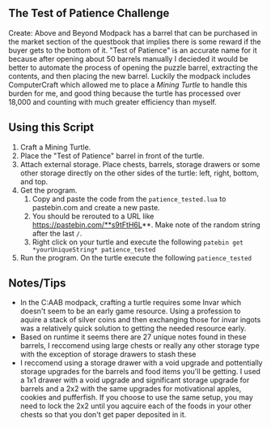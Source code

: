 ## The Test of Patience Challenge

Create: Above and Beyond Modpack has a barrel that can be purchased in the market section of the questbook that implies there is some reward if the buyer gets to the bottom of it. "Test of Patience" is an accurate name for it because after opening about 50 barrels manually I decieded it would be better to automate the process of opening the puzzle barrel, extracting the contents, and then placing the new barrel. Luckily the modpack includes ComputerCraft which allowed me to place a *Mining Turtle* to handle this burden for me, and good thing because the turtle has processed over 18,000 and counting with much greater efficiency than myself.

## Using this Script

1. Craft a Mining Turtle. 
2. Place the "Test of Patience" barrel in front of the turtle.
3. Attach external storage. Place chests, barrels, storage drawers or some other storage directly on the other sides of the turtle: left, right, bottom, and top.
4. Get the program. 
    1. Copy and paste the code from the `patience_tested.lua` to pastebin.com and create a new paste.
    2. You should be rerouted to a URL like https://pastebin.com/**s9tFtH6L**. Make note of the random string after the last `/`.
    3. Right click on your turtle and execute the following `patebin get *yourUniqueString* patience_tested`
5. Run the program. On the turtle execute the following `patience_tested`

## Notes/Tips
- In the C:AAB modpack, crafting a turtle requires some Invar which doesn't seem to be an early game resource. Using a profession to aquire a stack of silver coins and then exchanging those for invar ingots was a relatively quick solution to getting the needed resource early.
- Based on runtime it seems there are 27 unique notes found in these barrels, I reccomend using large chests or really any other storage type with the exception of storage drawers to stash these
- I reccomend using a storage drawer with a void upgrade and pottentially storage upgrades for the barrels and food items you'll be getting. I used a 1x1 drawer with a void upgrade and significant storage upgrade for barrels and a 2x2 with the same upgrades for motivational apples, cookies and pufferfish. If you choose to use the same setup, you may need to lock the 2x2 until you aqcuire each of the foods in your other chests so that you don't get paper deposited in it.